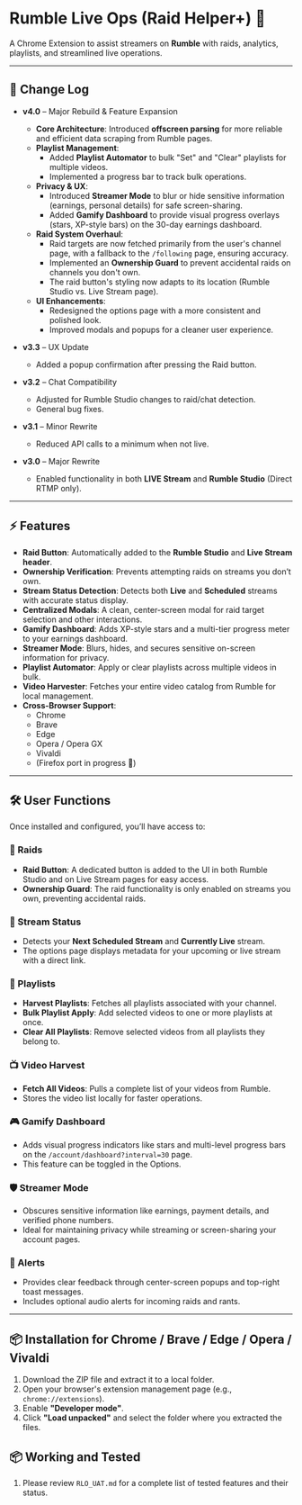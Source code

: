 # Rumble Live Ops (Raid Helper+) 🚀

A Chrome Extension to assist streamers on **Rumble** with raids, analytics, playlists, and streamlined live operations.

---

## 📜 Change Log

-   **v4.0** – Major Rebuild & Feature Expansion
    -   **Core Architecture**: Introduced **offscreen parsing** for more reliable and efficient data scraping from Rumble pages.
    -   **Playlist Management**:
        -   Added **Playlist Automator** to bulk "Set" and "Clear" playlists for multiple videos.
        -   Implemented a progress bar to track bulk operations.
    -   **Privacy & UX**:
        -   Introduced **Streamer Mode** to blur or hide sensitive information (earnings, personal details) for safe screen-sharing.
        -   Added **Gamify Dashboard** to provide visual progress overlays (stars, XP-style bars) on the 30-day earnings dashboard.
    -   **Raid System Overhaul**:
        -   Raid targets are now fetched primarily from the user's channel page, with a fallback to the `/following` page, ensuring accuracy.
        -   Implemented an **Ownership Guard** to prevent accidental raids on channels you don't own.
        -   The raid button's styling now adapts to its location (Rumble Studio vs. Live Stream page).
    -   **UI Enhancements**:
        -   Redesigned the options page with a more consistent and polished look.
        -   Improved modals and popups for a cleaner user experience.

-   **v3.3** – UX Update
    -   Added a popup confirmation after pressing the Raid button.

-   **v3.2** – Chat Compatibility
    -   Adjusted for Rumble Studio changes to raid/chat detection.
    -   General bug fixes.

-   **v3.1** – Minor Rewrite
    -   Reduced API calls to a minimum when not live.

-   **v3.0** – Major Rewrite
    -   Enabled functionality in both **LIVE Stream** and **Rumble Studio** (Direct RTMP only).

---

## ⚡ Features

-   **Raid Button**: Automatically added to the **Rumble Studio** and **Live Stream header**.
-   **Ownership Verification**: Prevents attempting raids on streams you don’t own.
-   **Stream Status Detection**: Detects both **Live** and **Scheduled** streams with accurate status display.
-   **Centralized Modals**: A clean, center-screen modal for raid target selection and other interactions.
-   **Gamify Dashboard**: Adds XP-style stars and a multi-tier progress meter to your earnings dashboard.
-   **Streamer Mode**: Blurs, hides, and secures sensitive on-screen information for privacy.
-   **Playlist Automator**: Apply or clear playlists across multiple videos in bulk.
-   **Video Harvester**: Fetches your entire video catalog from Rumble for local management.
-   **Cross-Browser Support**:
    -   Chrome
    -   Brave
    -   Edge
    -   Opera / Opera GX
    -   Vivaldi
    -   (Firefox port in progress 🔧)

---

## 🛠 User Functions

Once installed and configured, you’ll have access to:

### 🎯 Raids

-   **Raid Button**: A dedicated button is added to the UI in both Rumble Studio and on Live Stream pages for easy access.
-   **Ownership Guard**: The raid functionality is only enabled on streams you own, preventing accidental raids.

### 🎥 Stream Status

-   Detects your **Next Scheduled Stream** and **Currently Live** stream.
-   The options page displays metadata for your upcoming or live stream with a direct link.

### 📂 Playlists

-   **Harvest Playlists**: Fetches all playlists associated with your channel.
-   **Bulk Playlist Apply**: Add selected videos to one or more playlists at once.
-   **Clear All Playlists**: Remove selected videos from all playlists they belong to.

### 📺 Video Harvest

-   **Fetch All Videos**: Pulls a complete list of your videos from Rumble.
-   Stores the video list locally for faster operations.

### 🎮 Gamify Dashboard

-   Adds visual progress indicators like stars and multi-level progress bars on the `/account/dashboard?interval=30` page.
-   This feature can be toggled in the Options.

### 🛡 Streamer Mode

-   Obscures sensitive information like earnings, payment details, and verified phone numbers.
-   Ideal for maintaining privacy while streaming or screen-sharing your account pages.

### 🔔 Alerts

-   Provides clear feedback through center-screen popups and top-right toast messages.
-   Includes optional audio alerts for incoming raids and rants.

---

## 📦 Installation for Chrome / Brave / Edge / Opera / Vivaldi

1.  Download the ZIP file and extract it to a local folder.
2.  Open your browser's extension management page (e.g., `chrome://extensions`).
3.  Enable **"Developer mode"**.
4.  Click **"Load unpacked"** and select the folder where you extracted the files.

## 📦 Working and Tested

1.  Please review `RLO_UAT.md` for a complete list of tested features and their status.